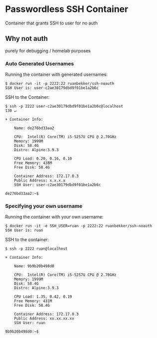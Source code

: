 # Passwordless SSH Container
Container that grants SSH to user for no auth

## Why not auth
purely for debugging / homelab purposes

### Auto Generated Usernames

Running the container with generated usernames:

```
$ docker run -it -p 2222:22 ruanbekker/ssh-noauth
SSH User is: user-c2ae30179dbd9f01be1a2b6c
```

SSH to the Container:

```
$ ssh -p 2222 user-c2ae30179dbd9f01be1a2b6c@localhost                                                                                                     130 ↵

+ Container Info:

    Name: de276bd33aa2

    CPU:  Intel(R) Core(TM) i5-5257U CPU @ 2.70GHz
    Memory: 1999M
    Disk: 58.4G
    Distro: Alpine:3.9.3

    CPU Load: 0.20, 0.16, 0.10
    Free Memory: 438M
    Free Disk: 58.4G

    Container Address: 172.17.0.3
    Public Address: x.x.x.x
    SSH User: user-c2ae30179dbd9f01be1a2b6c

de276bd33aa2:~$
```

### Specifying your own username

Running the container with your own username:

```
$ docker run -it -e SSH_USER=ruan -p 2222:22 ruanbekker/ssh-noauth
SSH User is: ruan
```

SSH to the container:

```
$ ssh -p 2222 ruan@localhost

+ Container Info:

    Name: 9b9b20b498d0

    CPU:  Intel(R) Core(TM) i5-5257U CPU @ 2.70GHz
    Memory: 1999M
    Disk: 58.4G
    Distro: Alpine:3.9.3

    CPU Load: 1.35, 0.42, 0.19
    Free Memory: 431M
    Free Disk: 58.4G

    Container Address: 172.17.0.3
    Public Address: xx.xx.xx.xx
    SSH User: ruan

9b9b20b498d0:~$
```
